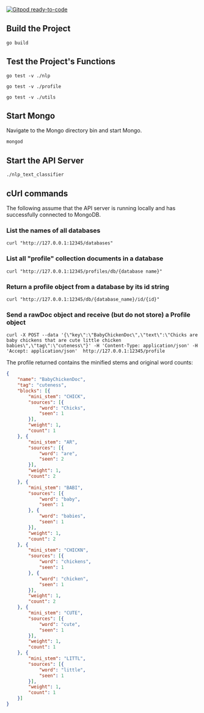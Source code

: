 [![Gitpod ready-to-code](https://img.shields.io/badge/Gitpod-ready--to--code-blue?logo=gitpod)](https://gitpod.io/#https://github.com/simrie/nlp_text_classifier)


## Build the Project

```
go build
```

## Test the Project's Functions

```
go test -v ./nlp

go test -v ./profile

go test -v ./utils
```


## Start Mongo

Navigate to the Mongo directory bin and start Mongo.

```
mongod
```

## Start the API Server

```
./nlp_text_classifier
```

## cUrl commands

The following assume that the API server is running locally and has successfully connected to MongoDB.


### List the names of all databases

```
curl "http://127.0.0.1:12345/databases"
```


### List all "profile" collection documents in a database

```
curl "http://127.0.0.1:12345/profiles/db/{database name}"
```

### Return a profile object from a database by its id string

```
curl "http://127.0.0.1:12345/db/{database_name}/id/{id}"
```

### Send a rawDoc object and receive (but do not store) a Profile object

```
curl -X POST --data '{\"key\":\"BabyChickenDoc\",\"text\":\"Chicks are baby chickens that are cute little chicken babies\",\"tag\":\"cuteness\"}' -H 'Content-Type: application/json' -H 'Accept: application/json'  http://127.0.0.1:12345/profile
```

The profile returned contains the minified stems and original word counts:

```json
{
	"name": "BabyChickenDoc",
	"tag": "cuteness",
	"blocks": [{
		"mini_stem": "CHICK",
		"sources": [{
			"word": "Chicks",
			"seen": 1
		}],
		"weight": 1,
		"count": 1
	}, {
		"mini_stem": "AR",
		"sources": [{
			"word": "are",
			"seen": 2
		}],
		"weight": 1,
		"count": 2
	}, {
		"mini_stem": "BABI",
		"sources": [{
			"word": "baby",
			"seen": 1
		}, {
			"word": "babies",
			"seen": 1
		}],
		"weight": 1,
		"count": 2
	}, {
		"mini_stem": "CHICKN",
		"sources": [{
			"word": "chickens",
			"seen": 1
		}, {
			"word": "chicken",
			"seen": 1
		}],
		"weight": 1,
		"count": 2
	}, {
		"mini_stem": "CUTE",
		"sources": [{
			"word": "cute",
			"seen": 1
		}],
		"weight": 1,
		"count": 1
	}, {
		"mini_stem": "LITTL",
		"sources": [{
			"word": "little",
			"seen": 1
		}],
		"weight": 1,
		"count": 1
	}]
}
```

